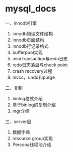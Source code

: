 # mysql_docs

一、innodb引擎
1. innodb物理文件结构
2. innodb页面结构
3. innodb行记录格式
4. bufferpool实现
5. mini transaction与redo日志
6. redo日志落盘与check point
7. crash recovery过程
8. mvcc，undo和purge

二、复制
1. binlog格式介绍
2. 基于binlog的复制介绍
3. mgr介绍

三、server层
1. 数据字典
2. resource group实现
3. Percona线程池介绍
